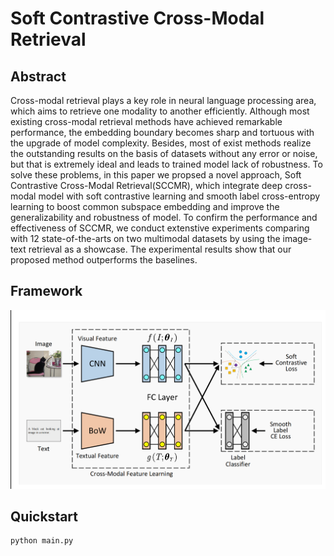 # Soft Contrastive Cross-Modal Retrieval

## Abstract
Cross-modal retrieval plays a key role in neural language processing area, which aims to retrieve one modality to another efficiently. Although most existing cross-modal retrieval methods have achieved remarkable performance, the embedding boundary becomes sharp and tortuous with the upgrade of model complexity. Besides, most of exist methods realize the outstanding results on the basis of datasets without any error or noise, but that is extremely ideal and leads to trained model lack of robustness. To solve these problems, in this paper we propsed a novel approach, Soft Contrastive Cross-Modal Retrieval(SCCMR), which integrate deep cross-modal model with soft contrastive learning and smooth label cross-entropy learning to boost common subspace embedding and improve the generalizability and robustness of model. To confirm the performance and effectiveness of SCCMR, we conduct extenstive experiments comparing with 12 state-of-the-arts on two multimodal datasets by using the image-text retrieval as a showcase. The experimental results show that our proposed method outperforms the baselines.
  
## Framework
![SCCMR](overview.jpg)


## Quickstart
```
python main.py
```